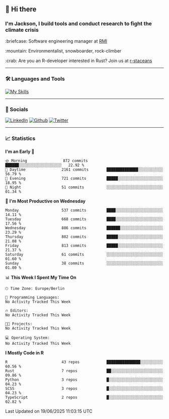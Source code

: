 ## :wave: Hi there
### I'm Jackson, I build tools and conduct research to fight the climate crisis
<p> :briefcase: Software engineering manager at <a href="https://rmi.org/" alt="RMI">RMI</a></p>
<p> :mountain: Environmentalist, snowboarder, rock-climber</p>
<p> :crab: Are you an R-developer interested in Rust? Join us at <a href="https://github.com/r-staceans" alt="r-staceans">r-staceans</a></p>

---

### :hammer_and_wrench: Languages and Tools

[![My Skills](https://skillicons.dev/icons?i=r,python,rust,docker,svelte,js,neovim,azure,postgresql,kubernetes,html,css&perline=6&theme=dark)](https://skillicons.dev)

---

### :iphone: Socials

[![LinkedIn](https://skillicons.dev/icons?i=linkedin&theme=dark)](https://www.linkedin.com/in/jackson-hoffart/) 
[![Github](https://skillicons.dev/icons?i=github&theme=dark)](https://github.com/jdhoffa) 
[![Twitter](https://skillicons.dev/icons?i=twitter&theme=dark)](https://twitter.com/jdhoffart) 

---

### :chart_with_upwards_trend: Statistics

 
<!--START_SECTION:waka-->
**I'm an Early 🐤** 

```text
🌞 Morning                872 commits         ██████░░░░░░░░░░░░░░░░░░░   22.92 % 
🌆 Daytime                2161 commits        ██████████████░░░░░░░░░░░   56.79 % 
🌃 Evening                721 commits         █████░░░░░░░░░░░░░░░░░░░░   18.95 % 
🌙 Night                  51 commits          ░░░░░░░░░░░░░░░░░░░░░░░░░   01.34 % 
```
📅 **I'm Most Productive on Wednesday** 

```text
Monday                   537 commits         ████░░░░░░░░░░░░░░░░░░░░░   14.11 % 
Tuesday                  668 commits         ████░░░░░░░░░░░░░░░░░░░░░   17.56 % 
Wednesday                886 commits         ██████░░░░░░░░░░░░░░░░░░░   23.29 % 
Thursday                 802 commits         █████░░░░░░░░░░░░░░░░░░░░   21.08 % 
Friday                   813 commits         █████░░░░░░░░░░░░░░░░░░░░   21.37 % 
Saturday                 61 commits          ░░░░░░░░░░░░░░░░░░░░░░░░░   01.60 % 
Sunday                   38 commits          ░░░░░░░░░░░░░░░░░░░░░░░░░   01.00 % 
```


📊 **This Week I Spent My Time On** 

```text
🕑︎ Time Zone: Europe/Berlin

💬 Programming Languages: 
No Activity Tracked This Week

🔥 Editors: 
No Activity Tracked This Week

🐱‍💻 Projects: 
No Activity Tracked This Week

💻 Operating System: 
No Activity Tracked This Week
```

**I Mostly Code in R** 

```text
R                        43 repos            ███████████████░░░░░░░░░░   60.56 % 
Rust                     7 repos             ██░░░░░░░░░░░░░░░░░░░░░░░   09.86 % 
Python                   3 repos             █░░░░░░░░░░░░░░░░░░░░░░░░   04.23 % 
SCSS                     3 repos             █░░░░░░░░░░░░░░░░░░░░░░░░   04.23 % 
TypeScript               2 repos             █░░░░░░░░░░░░░░░░░░░░░░░░   02.82 % 
```




 Last Updated on 19/06/2025 11:03:15 UTC
<!--END_SECTION:waka-->
